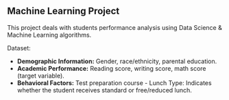 ## Machine Learning Project 

This project deals with students performance analysis using Data Science & Machine Learning algorithms.

Dataset:
<ul>
<li><b>Demographic Information:</b> Gender, race/ethnicity, parental education.</li>
<li><b>Academic Performance:</b> Reading score, writing score, math score (target variable).</li>
<li><b>Behavioral Factors:</b> Test preparation course - Lunch Type: Indicates whether the student receives standard or free/reduced lunch.</li>
</ul>
